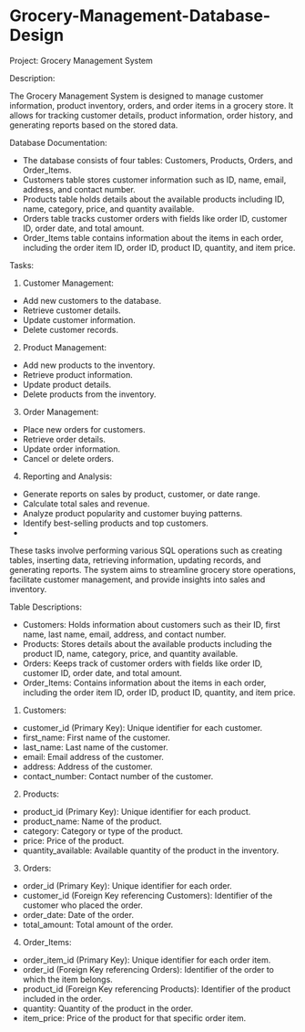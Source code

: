 # Grocery-Management-Database-Design

Project: Grocery Management System

Description: 

 The Grocery Management System is designed to manage customer information, product inventory, orders, and order items in a grocery store. It allows for tracking customer details, product information, order history, and generating reports based on the stored data.
 
Database Documentation:
-	The database consists of four tables: Customers, Products, Orders, and Order_Items.
-	Customers table stores customer information such as ID, name, email, address, and contact number.
-	Products table holds details about the available products including ID, name, category, price, and quantity available.
-	Orders table tracks customer orders with fields like order ID, customer ID, order date, and total amount.
-	Order_Items table contains information about the items in each order, including the order item ID, order ID, product ID, quantity, and item price.

Tasks:
1.	Customer Management:
-	Add new customers to the database.
-	Retrieve customer details.
-	Update customer information.
-	Delete customer records.
2.	Product Management:
-	Add new products to the inventory.
-	Retrieve product information.
-	Update product details.
-	Delete products from the inventory.
3.	Order Management:
-	Place new orders for customers.
-	Retrieve order details.
-	Update order information.
-	Cancel or delete orders.
4.	Reporting and Analysis:
-	Generate reports on sales by product, customer, or date range.
-	Calculate total sales and revenue.
-	Analyze product popularity and customer buying patterns.
-	Identify best-selling products and top customers.
-	
These tasks involve performing various SQL operations such as creating tables, inserting data, retrieving information, updating records, and generating reports. The system aims to streamline grocery store operations, facilitate customer management, and provide insights into sales and inventory.


Table Descriptions:
- Customers: Holds information about customers such as their ID, first name, last name, email, address, and contact number.
- Products: Stores details about the available products including the product ID, name, category, price, and quantity available.
- Orders: Keeps track of customer orders with fields like order ID, customer ID, order date, and total amount.
- Order_Items: Contains information about the items in each order, including the order item ID, order ID, product ID, quantity, and item price.


1.	Customers:
-	customer_id (Primary Key): Unique identifier for each customer.
-	first_name: First name of the customer.
-	last_name: Last name of the customer.
-	email: Email address of the customer.
-	address: Address of the customer.
-	contact_number: Contact number of the customer.
2.	Products:
-	product_id (Primary Key): Unique identifier for each product.
-	product_name: Name of the product.
-	category: Category or type of the product.
-	price: Price of the product.
-	quantity_available: Available quantity of the product in the inventory.
3.	Orders:
-	order_id (Primary Key): Unique identifier for each order.
-	customer_id (Foreign Key referencing Customers): Identifier of the customer who placed the order.
-	order_date: Date of the order.
-	total_amount: Total amount of the order.
4.	Order_Items:
-	order_item_id (Primary Key): Unique identifier for each order item.
-	order_id (Foreign Key referencing Orders): Identifier of the order to which the item belongs.
-	product_id (Foreign Key referencing Products): Identifier of the product included in the order.
-	quantity: Quantity of the product in the order.
-	item_price: Price of the product for that specific order item.



